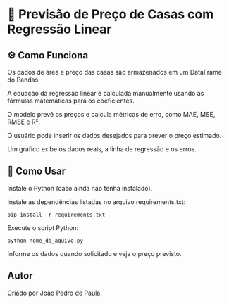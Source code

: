 # 🏡 Previsão de Preço de Casas com Regressão Linear

## ⚙️ Como Funciona

Os dados de área e preço das casas são armazenados em um DataFrame do Pandas.

A equação da regressão linear é calculada manualmente usando as fórmulas matemáticas para os coeficientes.

O modelo prevê os preços e calcula métricas de erro, como MAE, MSE, RMSE e R².

O usuário pode inserir os dados desejados para prever o preço estimado.

Um gráfico exibe os dados reais, a linha de regressão e os erros.

## 🚀 Como Usar

Instale o Python (caso ainda não tenha instalado).

Instale as dependências listadas no arquivo requirements.txt:

    pip install -r requirements.txt

Execute o script Python:

    python nome_do_aquivo.py
    
Informe os dados quando solicitado e veja o preço previsto.

## Autor

Criado por João Pedro de Paula.
